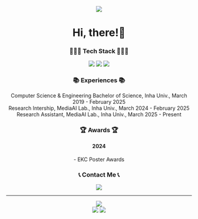 
<div align="center">
	<div>
		<img src="https://capsule-render.vercel.app/api?type=waving&color=#78A9ED&height=200&section=header&text=CY&nbspSTUDIO&fontSize=75" />
		<h1>Hi, there!👋</h1>
	</div>
	<div>
		<h3>🧑🏻‍💻 Tech Stack 🧑🏻‍💻</h3>
		<img src="https://img.shields.io/badge/C++-00599C?style=flat&logo=Cplusplus&logoColor=white" />
		<img src="https://img.shields.io/badge/React-51CAEB?style=flat&logo=React&logoColor=white" />
		<img src="https://img.shields.io/badge/Unity-666666?style=flat&logo=Unity&logoColor=white" />
	</div>
	<div>
		<h3>📚 Experiences 📚</h3>
		<p>
			Computer Science & Engineering Bachelor of Science, Inha Univ., March 2019 - February 2025<br/>
			Research Intership, MediaAI Lab., Inha Univ., March 2024 - February 2025<br/>
			Research Assistant, MediaAI Lab., Inha Univ., March 2025 - Present 
		</p>
	</div>
	<div>
		<h3>🏆 Awards 🏆</h3>
		<h4>2024</h4>
		<p>
			- EKC Poster Awards
	 	</p>
	</div>
	<div>
		<h3> 📞 Contact Me 📞 </h3>
		<a href="mailto:cksdud7890@naver.com">
		    <img src="https://img.shields.io/badge/Email-1E90FF?style=for-the-badge&logo=minutemailer&logoColor=white">
		</a>
	</div>
</div>

---

<div align="center">
  	<div>
   		<img src="https://github-readme-stats.vercel.app/api?username=flashcy"/>
		<br/>
   		<img src="https://mazassumnida.wtf/api/v2/generate_badge?boj=cksdud7890"/>
   		<img src="https://banner.codetree.ai/v1/banner/cksdud7890"/>
   	</div>
</div>
